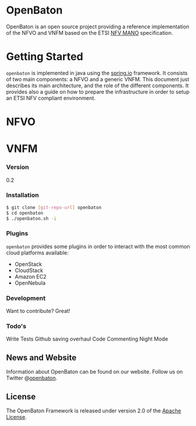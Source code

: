 # OpenBaton

OpenBaton is an open source project providing a reference implementation of the NFVO and VNFM based on the ETSI [NFV MANO] specification. 

# Getting Started

`openbaton` is implemented in java using the [spring.io] framework. It consists of two main components: a NFVO and a generic VNFM. This document just describes its main architecture, and the role of the different components. It provides also a guide on how to prepare the infrastructure in order to setup an ETSI NFV compliant environment. 


# NFVO 

# VNFM

### Version
0.2

### Installation

```sh
$ git clone [git-repo-url] openbaton
$ cd openbaton
$ ./openbaton.sh -i
```

### Plugins

`openbaton` provides some plugins in order to interact with the most common cloud platforms available:
* OpenStack
* CloudStack
* Amazon EC2
* OpenNebula

### Development

Want to contribute? Great!

### Todo's

Write Tests
Github saving overhaul
Code Commenting
Night Mode


News and Website
----------------
Information about OpenBaton can be found on our website. Follow us on Twitter @[openbaton].

License
----
The OpenBaton Framework is released under version 2.0 of the [Apache License][].

[spring.io]:https://spring.io/
[NFV MANO]:http://docbox.etsi.org/ISG/NFV/Open/Published/gs_NFV-MAN001v010101p%20-%20Management%20and%20Orchestration.pdf
[openbaton]:http://twitter.com
[Apache License]: http://www.apache.org/licenses/LICENSE-2.0
